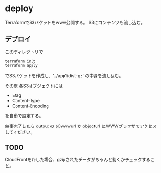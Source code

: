 # deploy

TerraformでS3バケットをwww公開する。
S3にコンテンツも流し込む。

## デプロイ

このディレクトリで

```bash
terraform init
terraform apply
```

でS3バケットを作成し、'../app1/dist-gz` の中身を流し込む。

その際
各S3オブジェクトには
- Etag
- Content-Type
- Content-Encoding

を自動で設定する。

無事完了したら
output の s3wwwurl か objecturl にWWWブラウザでアクセスしてください。


## TODO

CloudFrontを介した場合、gzipされたデータがちゃんと動くかチェックすること。
